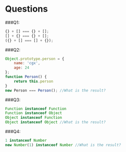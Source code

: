 Questions
===========

###Q1:

```javascript
{} + [] === {} + [];
[] + {} === {} + [];
({} + [] === [] + {});
```

###Q2:
```javascript
Object.prototype.person = {
    name: 'cgx',
    age: 24
};
function Person() {
    return this.person
}
new Person === Person(); //What is the result?
```

###Q3:
```javascript
Function instanceof Function
Function instanceof Object
Object instanceof Function
Object instanceof Object //What is the result?
```

###Q4:
```javascript
1 instanceof Number
new Number(1) instanceof Number //What is the result?
```